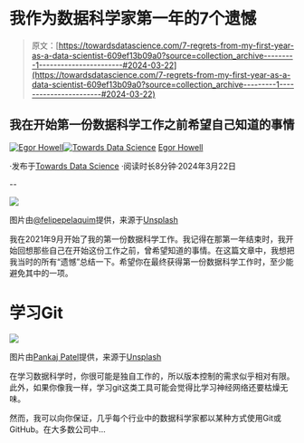 # 我作为数据科学家第一年的7个遗憾

> 原文：[https://towardsdatascience.com/7-regrets-from-my-first-year-as-a-data-scientist-609ef13b09a0?source=collection_archive---------1-----------------------#2024-03-22](https://towardsdatascience.com/7-regrets-from-my-first-year-as-a-data-scientist-609ef13b09a0?source=collection_archive---------1-----------------------#2024-03-22)

## 我在开始第一份数据科学工作之前希望自己知道的事情

[](https://medium.com/@egorhowell?source=post_page---byline--609ef13b09a0--------------------------------)[![Egor Howell](../Images/1f796e828f1625440467d01dcc3e40cd.png)](https://medium.com/@egorhowell?source=post_page---byline--609ef13b09a0--------------------------------)[](https://towardsdatascience.com/?source=post_page---byline--609ef13b09a0--------------------------------)[![Towards Data Science](../Images/a6ff2676ffcc0c7aad8aaf1d79379785.png)](https://towardsdatascience.com/?source=post_page---byline--609ef13b09a0--------------------------------) [Egor Howell](https://medium.com/@egorhowell?source=post_page---byline--609ef13b09a0--------------------------------)

·发布于[Towards Data Science](https://towardsdatascience.com/?source=post_page---byline--609ef13b09a0--------------------------------) ·阅读时长8分钟·2024年3月22日

--

![](../Images/f6dd19b7386d603cdac3dc003443e73d.png)

图片由[@felipepelaquim](https://unsplash.com/@felipepelaquim?utm_source=medium&utm_medium=referral)提供，来源于[Unsplash](https://unsplash.com/?utm_source=medium&utm_medium=referral)

我在2021年9月开始了我的第一份数据科学工作。我记得在那第一年结束时，我开始回想那些自己在开始这份工作之前，曾希望知道的事情。在这篇文章中，我想把我当时的所有“遗憾”总结一下。希望你在最终获得第一份数据科学工作时，至少能避免其中的一项。

# 学习Git

![](../Images/1880a52e2e4332d17177ef1e314ffc8b.png)

图片由[Pankaj Patel](https://unsplash.com/@pankajpatel?utm_source=medium&utm_medium=referral)提供，来源于[Unsplash](https://unsplash.com/?utm_source=medium&utm_medium=referral)

在学习数据科学时，你很可能是独自工作的，所以版本控制的需求似乎相对有限。此外，如果你像我一样，学习git这类工具可能会觉得比学习神经网络还要枯燥无味。

然而，我可以向你保证，几乎每个行业中的数据科学家都以某种方式使用Git或GitHub。在大多数公司中…
